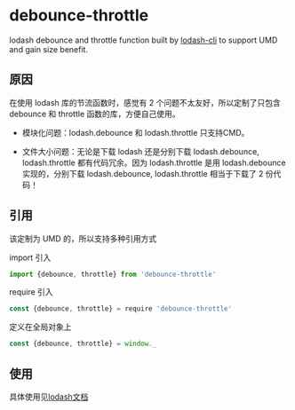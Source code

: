 # debounce-throttle

lodash debounce and throttle function built by [lodash-cli](https://lodash.com/custom-builds) to support UMD and gain size benefit.

## 原因
在使用 lodash 库的节流函数时，感觉有 2 个问题不太友好，所以定制了只包含 debounce 和 throttle 函数的库，方便自己使用。

- 模块化问题：lodash.debounce 和 lodash.throttle 只支持CMD。

- 文件大小问题：无论是下载 lodash 还是分别下载 lodash.debounce, lodash.throttle 都有代码冗余。因为 lodash.throttle 是用 lodash.debounce 实现的，分别下载 lodash.debounce, lodash.throttle 相当于下载了 2 份代码！

## 引用
该定制为 UMD 的，所以支持多种引用方式

import 引入
``` javascript
import {debounce, throttle} from 'debounce-throttle'
```

require 引入
``` javascript
const {debounce, throttle} = require 'debounce-throttle'
```

定义在全局对象上
``` javascript
const {debounce, throttle} = window._
```

## 使用
具体使用见[lodash文档](https://lodash.com/docs/4.17.4)
